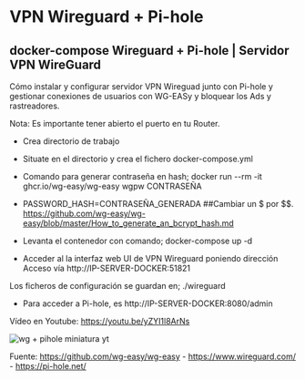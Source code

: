 # VPN Wireguard + Pi-hole

## docker-compose Wireguard + Pi-hole | Servidor VPN WireGuard

Cómo instalar y configurar servidor VPN Wireguad junto con Pi-hole y gestionar conexiones de usuarios con WG-EASy y bloquear los Ads y rastreadores.

Nota: Es importante tener abierto el puerto en tu Router.

- Crea directorio de trabajo

- Situate en el directorio y crea el fichero docker-compose.yml

- Comando para generar contraseña en hash; docker run --rm -it ghcr.io/wg-easy/wg-easy wgpw CONTRASEÑA

- PASSWORD_HASH=CONTRASEÑA_GENERADA ##Cambiar un $ por $$. https://github.com/wg-easy/wg-easy/blob/master/How_to_generate_an_bcrypt_hash.md

- Levanta el contenedor con comando; docker-compose up -d

- Acceder al la interfaz web UI de VPN Wireguard poniendo dirección Acceso vía http://IP-SERVER-DOCKER:51821

Los ficheros de configuración se guardan en; ./wireguard

- Para acceder a Pi-hole, es http://IP-SERVER-DOCKER:8080/admin
  
Vídeo en Youtube: https://youtu.be/yZYI1l8ArNs



![wg + pihole miniatura yt](https://github.com/JLalib/docker-wireguard-pihole/assets/57844755/065f2803-4bd2-4dc4-98f0-3a29e728c0e2)


Fuente: https://github.com/wg-easy/wg-easy - https://www.wireguard.com/ - https://pi-hole.net/

